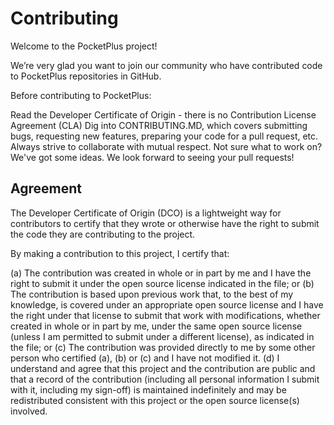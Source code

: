 # Contributing

Welcome to the PocketPlus project!

We’re very glad you want to join our community who have contributed code to PocketPlus repositories in GitHub.

Before contributing to PocketPlus:

Read the Developer Certificate of Origin - there is no Contribution License Agreement (CLA)
Dig into CONTRIBUTING.MD, which covers submitting bugs, requesting new features, preparing your code for a pull request, etc.
Always strive to collaborate with mutual respect.
Not sure what to work on? We've got some ideas.
We look forward to seeing your pull requests!

## Agreement

The Developer Certificate of Origin (DCO) is a lightweight way for contributors to certify that they wrote or otherwise have the right to submit the code they are contributing to the project.

By making a contribution to this project, I certify that:

(a) The contribution was created in whole or in part by me and I have the right to submit it under the open source license indicated in the file; or
(b) The contribution is based upon previous work that, to the best of my knowledge, is covered under an appropriate open source license and I have the right under that license to submit that work with modifications, whether created in whole or in part by me, under the same open source license (unless I am permitted to submit under a different license), as indicated in the file; or
(c) The contribution was provided directly to me by some other person who certified (a), (b) or (c) and I have not modified it.
(d) I understand and agree that this project and the contribution are public and that a record of the contribution (including all personal information I submit with it, including my sign-off) is maintained indefinitely and may be redistributed consistent with this project or the open source license(s) involved.
